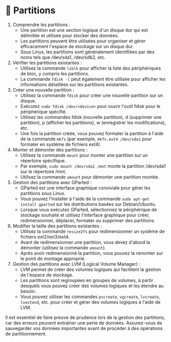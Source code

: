 # 🎉 Partitions

1. Comprendre les partitions :
   * Une partition est une section logique d'un disque dur qui est délimitée et utilisée pour stocker des données.
   * Les partitions peuvent être utilisées pour organiser et gérer efficacement l'espace de stockage sur un disque dur.
   * Sous Linux, les partitions sont généralement identifiées par des noms tels que /dev/sda1, /dev/sdb2, etc.
2. Vérifier les partitions existantes :
   * Utilisez la commande `lsblk` pour afficher la liste des périphériques de bloc, y compris les partitions.
   * La commande `fdisk -l` peut également être utilisée pour afficher les informations détaillées sur les partitions existantes.
3. Créer une nouvelle partition :
   * Utilisez la commande `fdisk` pour créer une nouvelle partition sur un disque.
   * Exécutez `sudo fdisk /dev/<device>` pour ouvrir l'outil fdisk pour le périphérique spécifié.
   * Utilisez les commandes fdisk (nouvelle partition), d (supprimer une partition), p (afficher les partitions), w (enregistrer les modifications), etc.
   * Une fois la partition créée, vous pouvez formater la partition à l'aide de la commande `mkfs` (par exemple, `mkfs.ext4 /dev/sda1` pour formater en système de fichiers ext4).
4. Monter et démonter des partitions :
   * Utilisez la commande `mount` pour monter une partition sur un répertoire spécifique.
   * Par exemple, `sudo mount /dev/sda1 /mnt` monte la partition /dev/sda1 sur le répertoire /mnt.
   * Utilisez la commande `umount` pour démonter une partition montée.
5. Gestion des partitions avec GParted :
   * GParted est une interface graphique conviviale pour gérer les partitions sous Linux.
   * Vous pouvez l'installer à l'aide de la commande `sudo apt-get install gparted` sur les distributions basées sur Debian/Ubuntu.
   * Lorsque vous exécutez GParted, sélectionnez le périphérique de stockage souhaité et utilisez l'interface graphique pour créer, redimensionner, déplacer, formater ou supprimer des partitions.
6. Modifier la taille des partitions existantes :
   * Utilisez la commande `resize2fs` pour redimensionner un système de fichiers ext2/ext3/ext4.
   * Avant de redimensionner une partition, vous devez d'abord la démonter (utilisez la commande `umount`).
   * Après avoir redimensionné la partition, vous pouvez la remonter sur le point de montage approprié.
7. Gestion des partitions avec LVM (Logical Volume Manager) :
   * LVM permet de créer des volumes logiques qui facilitent la gestion de l'espace de stockage.
   * Les partitions sont regroupées en groupes de volumes, à partir desquels vous pouvez créer des volumes logiques et les étendre au besoin.
   * Vous pouvez utiliser les commandes `pvcreate`, `vgcreate`, `lvcreate`, `lvextend`, etc. pour créer et gérer des volumes logiques à l'aide de LVM.

Il est essentiel de faire preuve de prudence lors de la gestion des partitions, car des erreurs peuvent entraîner une perte de données. Assurez-vous de sauvegarder vos données importantes avant de procéder à des opérations de partitionnement.
